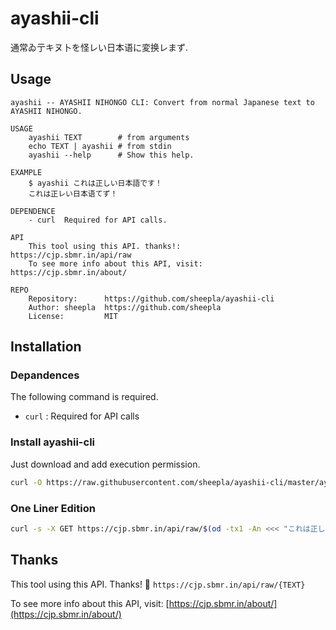 # ayashii-cli

通常ゐ亍キヌ卜を怪レい日本语に変换レまず.

## Usage

```
ayashii -- AYASHII NIHONGO CLI: Convert from normal Japanese text to AYASHII NIHONGO.

USAGE
    ayashii TEXT        # from arguments
    echo TEXT | ayashii # from stdin
    ayashii --help      # Show this help.

EXAMPLE
    $ ayashii これは正しい日本語です！
    これは正レい日本语てず！

DEPENDENCE
    - curl  Required for API calls.

API
    This tool using this API. thanks!:       https://cjp.sbmr.in/api/raw
    To see more info about this API, visit:  https://cjp.sbmr.in/about/

REPO
    Repository:      https://github.com/sheepla/ayashii-cli
    Author: sheepla  https://github.com/sheepla
    License:         MIT
```

## Installation

### Depandences

The following command is required.

- `curl` : Required for API calls

### Install ayashii-cli

Just download and add execution permission.

```bash
curl -O https://raw.githubusercontent.com/sheepla/ayashii-cli/master/ayashii && chmod +x ayashii
```

### One Liner Edition

```bash
curl -s -X GET https://cjp.sbmr.in/api/raw/$(od -tx1 -An <<< "これは正しい日本語です！" | tr ' ' % | tr -d \\n )

```

## Thanks

This tool using this API. Thanks! 🥳 `https://cjp.sbmr.in/api/raw/{TEXT}`

To see more info about this API, visit: [https://cjp.sbmr.in/about/](https://cjp.sbmr.in/about/)

